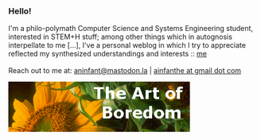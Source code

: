 ### Hello!
I'm a philo-polymath Computer Science and Systems Engineering student, interested in STEM+H stuff; among other things which in autognosis interpellate to me [...], I've a personal weblog in which I try to appreciate reflected my synthesized understandings and interests :: [me](https://ainfanthe.github.io/) <br><br> 
Reach out to me at: [aninfant@mastodon.la](https://mastodon.la/@aninfant) | <a href="mailto:ainfanthe@gmail.com">ainfanthe at gmail dot com</a>

<img style="" src="https://raw.githubusercontent.com/ainfanthe/ainfanthe/main/assets/img1.png">
